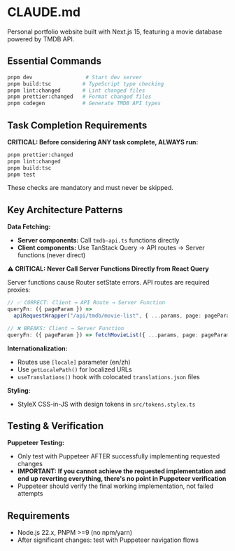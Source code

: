 # CLAUDE.md

Personal portfolio website built with Next.js 15, featuring a movie database powered by TMDB API.

## Essential Commands

```bash
pnpm dev                 # Start dev server
pnpm build:tsc          # TypeScript type checking
pnpm lint:changed       # Lint changed files
pnpm prettier:changed   # Format changed files
pnpm codegen            # Generate TMDB API types
```

## Task Completion Requirements

**CRITICAL: Before considering ANY task complete, ALWAYS run:**

```bash
pnpm prettier:changed
pnpm lint:changed
pnpm build:tsc
pnpm test
```

These checks are mandatory and must never be skipped.

## Key Architecture Patterns

**Data Fetching:**

- **Server components:** Call `tmdb-api.ts` functions directly
- **Client components:** Use TanStack Query → API routes → Server functions (never direct)

**⚠️ CRITICAL: Never Call Server Functions Directly from React Query**

Server functions cause Router setState errors. API routes are required proxies:

```typescript
// ✅ CORRECT: Client → API Route → Server Function
queryFn: ({ pageParam }) =>
  apiRequestWrapper("/api/tmdb/movie-list", { ...params, page: pageParam });

// ❌ BREAKS: Client → Server Function
queryFn: ({ pageParam }) => fetchMovieList({ ...params, page: pageParam });
```

**Internationalization:**

- Routes use `[locale]` parameter (en/zh)
- Use `getLocalePath()` for localized URLs
- `useTranslations()` hook with colocated `translations.json` files

**Styling:**

- StyleX CSS-in-JS with design tokens in `src/tokens.stylex.ts`

## Testing & Verification

**Puppeteer Testing:**

- Only test with Puppeteer AFTER successfully implementing requested changes
- **IMPORTANT: If you cannot achieve the requested implementation and end up reverting everything, there's no point in Puppeteer verification**
- Puppeteer should verify the final working implementation, not failed attempts

## Requirements

- Node.js 22.x, PNPM >=9 (no npm/yarn)
- After significant changes: test with Puppeteer navigation flows
